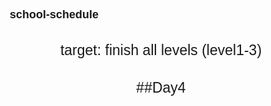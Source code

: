 # school-schedule
target: finish all levels (level1-3)

##Day4


<!DOCTYPE html>
<html>
     <head> 
         <title>school schedule 2020/10</title>
         <link rel="stylesheet" href="https://cdnjs.cloudflare.com/ajax/libs/font-awesome/5.12.1/css/all.min.css">
         <style>
             body {
              width: 2000px;
              height: 1500px;
              background-image: url("blue.jpg");
              background-attachment: fixed;
             }
             div {
                 color:rgb(10, 119, 228);
             }
             .table {
                 align: 1;
                 text-align: center;
                 border: 1;
                 text-align: center;
                 color: rgba(0, 2, 1, 0.842);
              }       
              .a {
                  color: pink;
              } 
              .b {
                  color:orange;
              }
              .c{
                  color:rgb(240, 47, 230);
              }
              .d{
                  color:lightcoral;
              }
              .e{
                  color:rgb(137, 192, 247);
              }
              .f{
                  color:rgb(73, 212, 247);
              }
              .g{
                  color:mediumvioletred;
              }
              .h{
                  color:rgb(226, 226, 27);
              }
              .i{
                  color:rgb(167, 235, 33);
              }
              *{
                  font-size:18px;
              }
              p{
                  text-align: center;
                  font-size: 23px;
              }
              thead{
                  text-decoration: underline;
                  font-size: larger;
             }
              *{
                 margin: 5;
                 padding: 5;
                 text-decoration: none; 
                 font-family: 'Microsoft YaHei', Arial, Helvetica, sans-serif;
             }
               header{
                    height: 75px;
                    background: #bfb9f0;
             }
               .hust-logo{
                  max-width: 1000px;
                  padding: 0 5px;
                  margin-left: 10px;
                  margin-right: 50px;
                  border-style: hidden;
             } 
               .menu{
                   float: left;
                   display: flex;
                   align-items: center;
                   min-height: 90px;
                   position: fixed;
                   width: 100%;
                   max-width: 400px;
                   background: #6393e7;
                   top: 90px;
                   right: 0;
                   border-style:ridge;
                   padding: 20px 40px;
                   box-sizing: border-box;
               }
               .menu a:hover{
                  background: rgba(255, 255, 255, 0.842);
                  color: #436da7;
                  transform: scale(1.1);
               }
               .menu i{
                  margin-right: 7px;
                  font-size: 15px;
               }
               .menu-button{
                  float: right;
                  height: 80px;
                  line-height: 80px !important;
                  color: rgba(255, 255, 255, 0.815);
                  font-size: 26px;
                  display: none;
                  cursor: pointer;
               }
                .menu.active{
                   display: block;
               }
               .menu a{
                   display: inline-block; 
                   margin: 9px 0;
               }

               .logo{
                  float: left;
                  padding: 25px 0;
               }
               img{
                  height: 70px;
               }
               .account{
                   color: red;
               }
               .info{
                   color:indianred;
               }
               .aboutus{
                   color:rgb(236, 236, 22);
               }
               .suggestions{
                   color:rgb(17, 236, 152);
               }
              

               .menu a{
                    margin-left: 15px;
                    color: rgb(250, 241, 241); /* 颜色 */
                    font-weight: bold;
                    font-size: 20px; /* 字号 */
                    padding: 12px 18px;
                    border-radius: 4px; /* 圆角 */
                    transition: .4s linear; /* 过渡时间 */
                }

            
               }
               .navigation-menu::before{
                  content: "";
                  border-left: 10px solid lightskyblue;
                  border-right: 10px solid transparent;
                  border-bottom: 10px solid #172b4d;
                  position: absolute;
                  top: -10px;
                  right: 10px;
               }
               

         </style>
         <script>
             var lessons = prompt('您好，请您输入您所就读的院系:');
             switch(lessons){
                 case "计算机科学与技术":
                     alert("下面是您的课表");
                     break;
                 default:
                     alert("抱歉，没有此课表！只有计算机科学与技术的课表，下面即为您展示！")    
             }
             
  
         </script>

     </head>
     <body>
         <header>
             <div class="hust-logo">
                 <a href="#" class="logo"><img src="hust logo.jpg" alt=""></a>
                 <i class="menu-button fa fa-bars" aria-hidden="true"></i>
                 <nav class="menu">
                     <a href="#"><i class="fas fa-address-book account"></i>我的帐号</a>
                     <a href="#"><i class="fas fa-calendar info"></i>资料中心</a>
                     <a href="#"><i class="fas fa-university aboutus"></i>关于我们</a>
                     <a href="#"><i class="fas fa-thumbs-up suggestions"></i>意见与评价</a>
                         
                 </nav>
             </div>
             
         </header>
         
         
         <p>计算机科学与技术学院 2020级课程表</p>
         <p>第八周 共三十四节课</p>
            <table class="table">
                <thead>
                    <tr> 
                         <th></th>       
                         <th>10月1日周一</th>
                         <th>10月2日周二</th>
                         <th>10月3日周三</th>
                         <th>10月4日周四</th>
                         <th>10月5日周五</th>
                         <th>10月6日周六</th>
                         <th>10月7日周日</th> 
                    </tr>
                </thead>
                <tbody>
                    <tr>
                         <td><b>08:00-08:50</b></td>
                         <td class="a">C语言程序设计 (计算机类一)2004-2006 西十二楼N504 卢萍</td>
                         <td></td>
                         <td></td>
                         <td class="b">信息计术导论（IT中国）（计算机类（一）2006-2010、计算机本硕博2001班、计卓2001班） 一号报告厅 金海</td>
                         <td></td>
                         <td class="d">微积分（一）（上）（计算机类一)2006-2010 西十二楼N112 邱小霞</td>
                         <td></td>
                        
                     </tr>
                     <tr>
                         <td><b>09:00-09:50</b></td>
                         <td class="a">C语言程序设计 (计算机类一)2004-2006 西十二楼N504 卢萍</td>
                         <td class="e">新生实践课 (计算机类一)2004-2006 南一楼803-1 陈加忠</td>
                         <td></td>
                         <td class="b">信息计术导论（IT中国）（计算机类（一）2006-2010、计算机本硕博2001班、计卓2001班） 一号报告厅 金海</td>
                         <td></td>
                         <td class="d">微积分（一）（上）（计算机类一)2006-2010 西十二楼N112 邱小霞</td>
                         <td></td>
                        
                     </tr>
                     
                     <tr>
                         <td><b>10:10-11:00</b></td>
                         <td></td>
                         <td class="e">新生实践课 (计算机类一)2004-2006 南一楼803-1 陈加忠</td>
                         <td class="f">计算思维 (计算机类一)2004-2006 西十二楼N404 李玉华</td>
                         <td class="b">信息计术导论（IT中国）（计算机类（一）2006-2010、计算机本硕博2001班、计卓2001班） 一号报告厅 金海</td>
                         <td class="h">线性代数（计算机类一)2006-2010 西十二楼N109 谢松法</td>
                         <td class="d">微积分（一）（上）（计算机类一)2006-2010 西十二楼N112 邱小霞</td>
                         <td></td>
                         

                     </tr>
                     <tr>
                         <td><b>11:10-12:00</b></td>
                         <td></td>
                         <td></td>
                         <td class="f">计算思维 (计算机类一)2004-2006 西十二楼N404 李玉华</td>
                         <td class="b">信息计术导论（IT中国）（计算机类（一）2006-2010、计算机本硕博2001班、计卓2001班） 一号报告厅 金海</td>
                         <td class="h">线性代数（计算机类一)2006-2010 西十二楼N109 谢松法</td>
                         <td></td>
                         <td class="f">计算思维 (计算机类一)2004-2006 西十二楼N404 李玉华</td>
                         
                     </tr>
                     <tr>
                         <td><b>13:30-14:20</b></td>
                         <td class="d">微积分（一）（上）（计算机类一)2006-2010 西十二楼N112 邱小霞</td>
                         <td></td>
                         <td></td>
                         <td></td>
                         <td class="h">中国语文（能卓2001班、计算机类（一）2006-2010）西十二楼S112  张庆冰</td>
                         <td></td>
                         <td class="f">计算思维 (计算机类一)2004-2006 西十二楼N404 李玉华</td>
                         
                     </tr>
                     <tr>
                         <td><b>14:30-15:20</b></td>
                         <td class="d">微积分（一）（上）（计算机类一)2006-2010 西十二楼N112 邱小霞</td>
                         <td></td>
                         <td></td>
                         <td></td>
                         <td class="h">中国语文（能卓2001班、计算机类（一）2006-2010）西十二楼S112  张庆冰</td>
                         <td></td>
                         <td></td>
                        
                     </tr>
                     <tr>
                         <td><b>15:40-16:30</b></td>
                         <td></td>
                         <td class="i">综合英语 （一）（计算机类一)2006 西五楼407 阙紫江</td>
                         <td></td>
                         <td class="d">微积分（一）（上）（计算机类一)2006-2010 西十二楼N112 邱小霞</td>
                         <td class="h">中国语文（能卓2001班、计算机类（一）2006-2010）西十二楼S112  张庆冰</td>
                         <td></td>
                         <td class="c">信息计术导论（IT中国）（计算机类（一）2006-2010、计算机本硕博2001班、计卓2001班） 一号报告厅 李瑞轩</td>
                         
                     </tr>
                     <tr>
                         <td><b>16:40-17:30</b></td>
                         <td></td>
                         <td></td>
                         <td class="h">中国语文（能卓2001班、计算机类（一）2006-2010）西十二楼S112  张庆冰</td>
                         <td class="d">微积分（一）（上）（计算机类一)2006-2010 西十二楼N112 邱小霞</td>
                         <td class="g">C语言程序设计实验（计算机类一)2006 南一楼804-3 李平 </td>
                         <td class="c">信息计术导论（IT中国）（计算机类（一）2006-2010、计算机本硕博2001班、计卓2001班） 一号报告厅 李瑞轩</td>
                         <td></td>
                         
                     </tr>
                     <tr>
                         <td><b>18:30-19:20</b></td>
                         <td class="f">计算思维 (计算机类一)2004-2006 西十二楼N404 李玉华</td>
                         <td></td>
                         <td class="h">中国语文（能卓2001班、计算机类（一）2006-2010）西十二楼S112  张庆冰</td>
                         <td></td>
                         <td></td>
                         <td class="g">C语言程序设计实验（计算机类一)2006 南一楼804-3 李平 </td>
                         <td></td>
                         
                     </tr>
                     <tr>
                         <td><b>20:10-20:50</b></td>
                         <td class="f">计算思维 (计算机类一)2004-2006 西十二楼N404 李玉华</td>
                         <td></td>
                         <td></td>
                         <td></td>
                         <td></td>
                         <td class="g">C语言程序设计实验（计算机类一)2006 南一楼804-3 李平 </td>
                         <td></td>
                         
                     </tr>

                     <tr>
                         <td><b>21:00-21:50</b></td>
                         <td></td>
                         <td></td>
                         <td></td>
                         <td></td>
                         <td></td>
                         <td></td>
                         <td></td>
                     </tr>
                </tbody>
            </table>

     </body>
</html>
###
